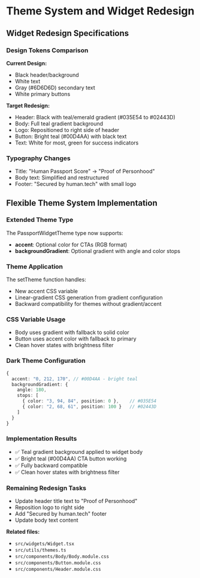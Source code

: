 # Theme System and Widget Redesign

## Widget Redesign Specifications

### Design Tokens Comparison

**Current Design:**
- Black header/background
- White text
- Gray (#6D6D6D) secondary text
- White primary buttons

**Target Redesign:**
- Header: Black with teal/emerald gradient (#035E54 to #02443D)
- Body: Full teal gradient background
- Logo: Repositioned to right side of header
- Button: Bright teal (#00D4AA) with black text
- Text: White for most, green for success indicators

### Typography Changes

- Title: "Human Passport Score" → "Proof of Personhood"
- Body text: Simplified and restructured
- Footer: "Secured by human.tech" with small logo

## Flexible Theme System Implementation

### Extended Theme Type

The PassportWidgetTheme type now supports:
- **accent**: Optional color for CTAs (RGB format)
- **backgroundGradient**: Optional gradient with angle and color stops

### Theme Application

The setTheme function handles:
- New accent CSS variable
- Linear-gradient CSS generation from gradient configuration
- Backward compatibility for themes without gradient/accent

### CSS Variable Usage

- Body uses gradient with fallback to solid color
- Button uses accent color with fallback to primary
- Clean hover states with brightness filter

### Dark Theme Configuration

```typescript
{
  accent: "0, 212, 170", // #00D4AA - bright teal
  backgroundGradient: {
    angle: 180,
    stops: [
      { color: "3, 94, 84", position: 0 },    // #035E54
      { color: "2, 68, 61", position: 100 }   // #02443D
    ]
  }
}
```

### Implementation Results

- ✅ Teal gradient background applied to widget body
- ✅ Bright teal (#00D4AA) CTA button working
- ✅ Fully backward compatible
- ✅ Clean hover states with brightness filter

### Remaining Redesign Tasks

- Update header title text to "Proof of Personhood"
- Reposition logo to right side
- Add "Secured by human.tech" footer
- Update body text content

**Related files:**

- `src/widgets/Widget.tsx`
- `src/utils/themes.ts`
- `src/components/Body/Body.module.css`
- `src/components/Button.module.css`
- `src/components/Header.module.css`